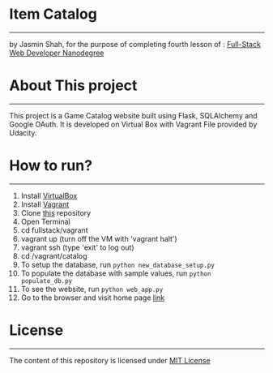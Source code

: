 # Item Catalog
----
by Jasmin Shah, for the purpose of completing fourth lesson of :
[Full-Stack Web Developer Nanodegree](https://www.udacity.com/course/nd004)

# About This project
----
This project is a Game Catalog website built using Flask, SQLAlchemy and Google OAuth. It is developed on Virtual Box with Vagrant File provided by Udacity.

# How to run?
----
1. Install [VirtualBox](https://www.virtualbox.org/)
2. Install [Vagrant](https://www.vagrantup.com/)
3. Clone [this](https://github.com/Jasmin25/fullstack-nanodegree-vm) repository
4. Open Terminal
5. cd fullstack/vagrant
6. vagrant up (turn off the VM with 'vagrant halt')
7. vagrant ssh (type 'exit' to log out)
8. cd /vagrant/catalog
9. To setup the database, run ```python new_database_setup.py```
10. To populate the database with sample values, run ```python populate_db.py```
11. To see the website, run ```python web_app.py```
12. Go to the browser and visit home page [link](http://localhost:5000)

# License
----
The content of this repository is licensed under [MIT License](https://opensource.org/licenses/MIT)
